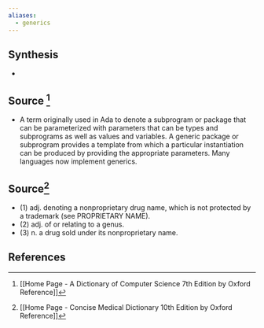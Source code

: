 ```yaml
---
aliases:
  - generics
---
```

## Synthesis
- 
## Source [^1]
- A term originally used in Ada to denote a subprogram or package that can be parameterized with parameters that can be types and subprograms as well as values and variables. A generic package or subprogram provides a template from which a particular instantiation can be produced by providing the appropriate parameters. Many languages now implement generics.
## Source[^2]
- (1) adj. denoting a nonproprietary drug name, which is not protected by a trademark (see PROPRIETARY NAME). 
- (2) adj. of or relating to a genus. 
- (3) n. a drug sold under its nonproprietary name.
## References

[^1]: [[Home Page - A Dictionary of Computer Science 7th Edition by Oxford Reference]]
[^2]: [[Home Page - Concise Medical Dictionary 10th Edition by Oxford Reference]]